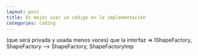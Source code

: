 ```yaml
---
layout: post
title: Es mejor usar un código en la implementación
categories: coding
---
```


(que será privada y usada menos veces) que la interfaz => IShapeFactory, ShapeFactory —> ShapeFactory, ShapeFactoryImp <!--more-->
